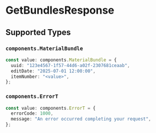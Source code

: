 # GetBundlesResponse


## Supported Types

### `components.MaterialBundle`

```typescript
const value: components.MaterialBundle = {
  uuid: "123e4567-1f57-44d6-a02f-2307681ceaab",
  editDate: "2025-07-01 12:00:00",
  itemNumber: "<value>",
};
```

### `components.ErrorT`

```typescript
const value: components.ErrorT = {
  errorCode: 1000,
  message: "An error occurred completing your request",
};
```


